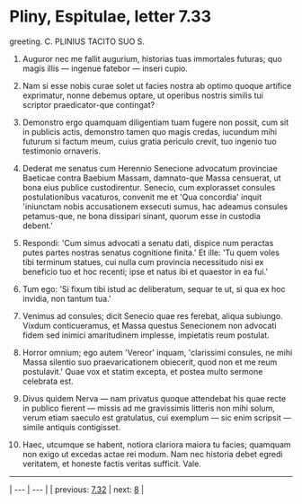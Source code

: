 # Pliny, Espitulae, letter 7.33

greeting. C. PLINIUS TACITO SUO S.



1. Auguror nec me fallit augurium, historias tuas immortales futuras; quo magis illis — ingenue fatebor — inseri cupio.



2. Nam si esse nobis curae solet ut facies nostra ab optimo quoque artifice exprimatur, nonne debemus optare, ut operibus nostris similis tui scriptor praedicator-que contingat?



3. Demonstro ergo quamquam diligentiam tuam fugere non possit, cum sit in publicis actis, demonstro tamen quo magis credas, iucundum mihi futurum si factum meum, cuius gratia periculo crevit, tuo ingenio tuo testimonio ornaveris.



4. Dederat me senatus cum Herennio Senecione advocatum provinciae Baeticae contra Baebium Massam, damnato-que Massa censuerat, ut bona eius publice custodirentur. Senecio, cum explorasset consules postulationibus vacaturos, convenit me et 'Qua concordia' inquit 'iniunctam nobis accusationem exsecuti sumus, hac adeamus consules petamus-que, ne bona dissipari sinant, quorum esse in custodia debent.'



5. Respondi: 'Cum simus advocati a senatu dati, dispice num peractas putes partes nostras senatus cognitione finita.' Et ille: 'Tu quem voles tibi terminum statues, cui nulla cum provincia necessitudo nisi ex beneficio tuo et hoc recenti; ipse et natus ibi et quaestor in ea fui.'



6. Tum ego: 'Si fixum tibi istud ac deliberatum, sequar te ut, si qua ex hoc invidia, non tantum tua.'



7. Venimus ad consules; dicit Senecio quae res ferebat, aliqua subiungo. Vixdum conticueramus, et Massa questus Senecionem non advocati fidem sed inimici amaritudinem implesse, impietatis reum postulat.



8. Horror omnium; ego autem 'Vereor' inquam, 'clarissimi consules, ne mihi Massa silentio suo praevaricationem obiecerit, quod non et me reum postulavit.' Quae vox et statim excepta, et postea multo sermone celebrata est.



9. Divus quidem Nerva — nam privatus quoque attendebat his quae recte in publico fierent — missis ad me gravissimis litteris non mihi solum, verum etiam saeculo est gratulatus, cui exemplum — sic enim scripsit — simile antiquis contigisset.



10. Haec, utcumque se habent, notiora clariora maiora tu facies; quamquam non exigo ut excedas actae rei modum. Nam nec historia debet egredi veritatem, et honeste factis veritas sufficit. Vale.



---

| --- | --- |
| previous: [7.32](../7.32/) | next: [8](../8/) |